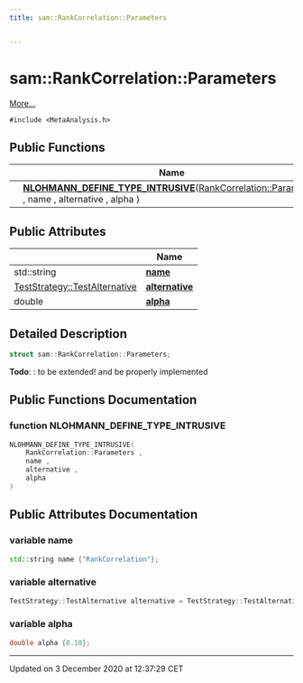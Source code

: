 ```yaml
---
title: sam::RankCorrelation::Parameters


---
```


# sam::RankCorrelation::Parameters




 [More...](#detailed-description)


`#include <MetaAnalysis.h>`













## Public Functions

|                | Name           |
| -------------- | -------------- |
|  | **[NLOHMANN_DEFINE_TYPE_INTRUSIVE](/doxygen/Classes/structsam_1_1_rank_correlation_1_1_parameters/#function-nlohmann_define_type_intrusive)**([RankCorrelation::Parameters](/doxygen/Classes/structsam_1_1_rank_correlation_1_1_parameters/) , name , alternative , alpha )  |


## Public Attributes

|                | Name           |
| -------------- | -------------- |
| std::string | **[name](/doxygen/Classes/structsam_1_1_rank_correlation_1_1_parameters/#variable-name)**  |
| [TestStrategy::TestAlternative](/doxygen/Classes/classsam_1_1_test_strategy/#enum-testalternative) | **[alternative](/doxygen/Classes/structsam_1_1_rank_correlation_1_1_parameters/#variable-alternative)**  |
| double | **[alpha](/doxygen/Classes/structsam_1_1_rank_correlation_1_1_parameters/#variable-alpha)**  |






## Detailed Description

```cpp
struct sam::RankCorrelation::Parameters;
```
















**Todo**: : to be extended! and be properly implemented 




















## Public Functions Documentation

### function NLOHMANN_DEFINE_TYPE_INTRUSIVE

```cpp
NLOHMANN_DEFINE_TYPE_INTRUSIVE(
    RankCorrelation::Parameters ,
    name ,
    alternative ,
    alpha 
)
```































## Public Attributes Documentation

### variable name

```cpp
std::string name {"RankCorrelation"};
```





























### variable alternative

```cpp
TestStrategy::TestAlternative alternative = TestStrategy::TestAlternative::TwoSided;
```





























### variable alpha

```cpp
double alpha {0.10};
```

































-------------------------------

Updated on  3 December 2020 at 12:37:29 CET